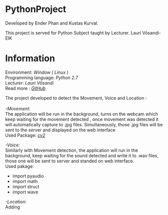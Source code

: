 # PythonProject

Developed by Ender Phan and Kustas Kurval.

This project is served for Python Subject taught by Lecturer. Lauri Võsandi-EIK
# Information

<p>Environment: <i>Window ( Linux )</i> <br>
				Programming language: <i>Python 2.7  </i><br>
				Lecturer: <i> Lauri Võsandi </i><br>
				Read more : <i><a href="https://github.com/enderphan94/PythonProject">GitHub</a></i>
</p>
<p> The project developed to detect the Movement, Voice and Location :<br><br><i> -Movement:</i><br>
The application will be run in the background, turns on the webcam which keep waiting for the movement detected
, once movement was detected it will automatically capture to .jpg files. Simultaneously, those .jpg files will be sent to the server
and displayed on the web interface
<br>
Used Package:  <i><a href="http://docs.opencv.org/3.0-beta/doc/py_tutorials/py_gui/py_image_display/py_image_display.html">cv2</a></i>


</p>
<p><i> -Voice:</i><br>
Similarly with Movement detection, the application will run in the background, keep waiting for the sound detected and write it to .wav
files, those one will be sent to server and standed on web interface.
<br>
Used pakage: 
<ul>
<li>import pyaudio<br></li>
<li>import math<br></li>
<li>import struct<br></li>
<li>import wave<br></li>
</ul>
</p>


<p><i> -Location:</i><br>
Adding
</p>

